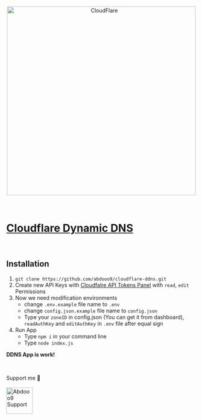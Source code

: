 <div align="center">
    <br />
    <p>
        <a href="https://github.com/abdooo9/cloudflare-ddns"><img src="https://cdn2.downdetector.com/static/uploads/logo/cloudflare_3.png" width="500" alt="CloudFlare" /></a>
    </p>
    <br/>
</div>

# [Cloudflare Dynamic DNS](https://github.com/abdooo9/cloudflare-ddns)

<br/>

## Installation

1. ``
git clone https://github.com/abdooo9/cloudflare-ddns.git
``
2. Create new API Keys with [Cloudfalre API Tokens Panel](https://dash.cloudflare.com/profile/api-tokens) with `read`, `edit` Permissions
3. Now we need modification environments
    - change `.env.example` file name to `.env`
    - change `config.json.example` file name to `config.json`
    - Type your `zoneID` in config.json (You can get it from dashboard), `readAuthKey` and `editAuthKey` in `.env` file after equal sign
4. Run App
    - Type `npm i` in your command line 
    - Type `node index.js`


**DDNS App is work!**
<br>
<div>
    <br />
    <p> Support me 🌹
    <br />
    <br />
        <a href="https://patreon.com/abdo9/"><img src="https://seeklogo.com/images/P/patreon-logo-93191455CE-seeklogo.com.png" width="70" alt="Abdooo9 Support" /></a>
    </p>
    <br/>
</div>
